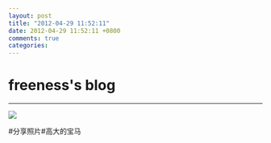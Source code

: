 ```yaml
---
layout: post
title: "2012-04-29 11:52:11"
date: 2012-04-29 11:52:11 +0800
comments: true
categories: 
---
```


# freeness's blog

----------

![](http://okqmqrbgo.bkt.clouddn.com/201204291152111.jpg)

>
\#分享照片\#高大的宝马